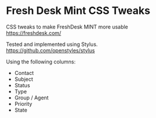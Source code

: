 # Fresh Desk Mint CSS Tweaks
CSS tweaks to make FreshDesk MINT more usable  
https://freshdesk.com/

Tested and implemented using Stylus.  
https://github.com/openstyles/stylus

Using the following columns:
- Contact
- Subject
- Status
- Type
- Group / Agent
- Priority
- State
